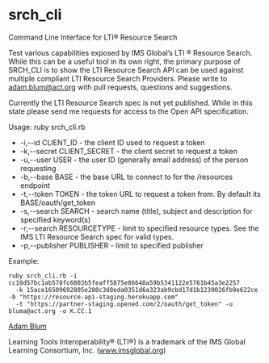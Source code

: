 # srch_cli

Command Line Interface for LTI® Resource Search
 
Test various capabilities exposed by IMS Global’s LTI ® Resource Search.  While this can be a useful tool in its own right,
the primary purpose of SRCH_CLI is to show the LTI Resource Search API can be used against multiple compliant 
LTI Resource Search Providers.  Please write to adam.blum@act.org with pull requests, questions and suggestions.  

Currently the LTI Resource Search spec is not yet published. While in this state please send me requests for access
to the Open API specification.

 
Usage: ruby srch_cli.rb <options>

* -i,--id CLIENT_ID - the client ID used to request a token
* -k,--secret CLIENT_SECRET - the client secret to request a token
* -u,--user USER - the user ID (generally email address) of the person requesting
* -b,--base BASE - the base URL to connect to for the /resources endpoint
* -t,--token TOKEN - the token URL to request a token from.  By default its BASE/oauth/get_token
* -s,--search SEARCH - search name (title), subject and description for specified keyword(s)
* -r,--search RESOURCETYPE - limit to specified resource types. See the IMS LTI Resource Search spec for valid types. 
* -p,--publisher PUBLISHER - limit to specified publisher
 
Example: 

```
ruby srch_cli.rb -i cc18d57bc1ab578fc6003b5feaff5875e86648a59b5341122e5761b45a3e2257 
  -k 15ace16509692805e280c3d8eda0351d6a323ab9cbd17d1b1239026fb9e622ce  -b "https://resource-api-staging.herokuapp.com" 
  -t "https://partner-staging.opened.com/2/oauth/get_token" -u bluma@act.org -o K.CC.1 
```
 
[Adam Blum](mailto:adam.blum@act.org)

Learning Tools Interoperability® (LTI®) is a trademark of the IMS Global Learning Consortium, Inc. (www.imsglobal.org)



 
